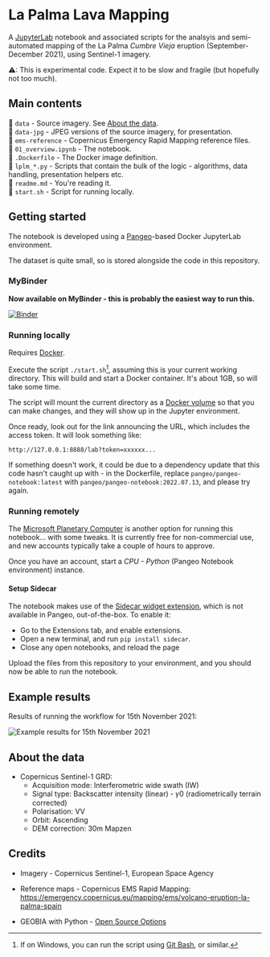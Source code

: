 # La Palma Lava Mapping

A [JupyterLab](https://jupyter.org/) notebook and associated scripts for the analsyis and semi-automated mapping of the La Palma *Cumbre Vieja* eruption (September-December 2021),
using Sentinel-1 imagery.

⚠: This is experimental code. Expect it to be slow and fragile (but hopefully not too much).

## Main contents
📁 `data` - Source imagery. See [About the data](#about-the-data).  
📁 `data-jpg`  - JPEG versions of the source imagery, for presentation.  
📁 `ems-reference`  - Copernicus Emergency Rapid Mapping reference files.  
📄 `01_overview.ipynb` - The notebook.  
📄 `.Dockerfile` - The Docker image definition.  
📄 `lplm_*.py` - Scripts that contain the bulk of the logic - algorithms, data handling, presentation helpers etc.     
📄 `readme.md` - You're reading it.  
📄 `start.sh` - Script for running locally.

## Getting started

The notebook is developed using a [Pangeo](https://github.com/pangeo-data/pangeo-docker-images)-based Docker JupyterLab environment.

The dataset is quite small, so is stored alongside the code in this repository.

### MyBinder

**Now available on MyBinder - this is probably the easiest way to run this.**

[![Binder](https://mybinder.org/badge_logo.svg)](https://mybinder.org/v2/gh/lukesdm/la-palma-lava-mapping-nb/HEAD)


### Running locally

Requires [Docker](https://www.docker.com/get-started/).

Execute the script `./start.sh`[^start-win], assuming this is your current working directory. This will build and start a Docker container.
It's about 1GB, so will take some time.

The script will mount the current directory as a [Docker volume](https://docs.docker.com/storage/volumes/) so that you can make changes,
and they will show up in the Jupyter environment.

Once ready, look out for the link announcing the URL, which includes the access token. It will look something like:

```http://127.0.0.1:8888/lab?token=xxxxxx...```

If something doesn't work, it could be due to a dependency update that this code hasn't caught up with - in the Dockerfile, replace `pangeo/pangeo-notebook:latest` with `pangeo/pangeo-notebook:2022.07.13`, and please try again.

### Running remotely

The [Microsoft Planetary Computer](https://planetarycomputer.microsoft.com/) is another option for running this notebook... with some tweaks.
It is currently free for non-commercial use, and new accounts typically take a couple of hours to approve.

Once you have an account, start a *CPU - Python* (Pangeo Notebook environment) instance.

#### Setup Sidecar

The notebook makes use of the [Sidecar widget extension](https://github.com/jupyter-widgets/jupyterlab-sidecar), which is not available in Pangeo, out-of-the-box.
To enable it: 
  * Go to the Extensions tab, and enable extensions.  
  * Open a new terminal, and run `pip install sidecar`.
  * Close any open notebooks, and reload the page

Upload the files from this repository to your environment, and you should now be able to run the notebook. 

## Example results

Results of running the workflow for 15th November 2021:

![Example results for 15th November 2021](example-results-2021-11-15.jpg)


## About the data

* Copernicus Sentinel-1 GRD:
  * Acquisition mode: Interferometric wide swath (IW)
  * Signal type: Backscatter intensity (linear) -  𝛾0  (radiometrically terrain corrected)
  * Polarisation: VV
  * Orbit: Ascending
  * DEM correction: 30m Mapzen

## Credits

* Imagery - Copernicus Sentinel-1, European Space Agency

* Reference maps - Copernicus EMS Rapid Mapping: https://emergency.copernicus.eu/mapping/ems/volcano-eruption-la-palma-spain

* GEOBIA with Python - [Open Source Options](https://opensourceoptions.com/blog/python-geographic-object-based-image-analysis-geobia/)

[^start-win]: If on Windows, you can run the script using [Git Bash](https://gitforwindows.org/), or similar.
